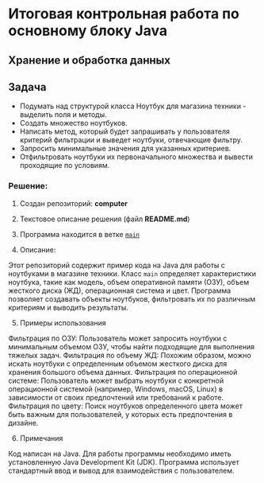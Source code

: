 # Итоговая контрольная работа по основному блоку Java
## Хранение и обработка данных



## Задача
- Подумать над структурой класса Ноутбук для магазина техники - выделить поля и
методы.
- Создать множество ноутбуков.
- Написать метод, который будет запрашивать у пользователя критерий фильтрации и выведет ноутбуки, отвечающие фильтру.
- Запросить минимальные значения для указанных критериев.
- Отфильтровать ноутбуки их первоначального множества и вывести проходящие по условиям.


### Решение:

1. Создан репозиторий: **computer**

2. Текстовое описание решения (файл **README.md**)

3. Программа находится в ветке [`main`](https://github.com/Kutlubaeva6/computer/edit/main/main.java "Открыть решение")

4. Описание:

Этот репозиторий содержит пример кода на Java для работы с ноутбуками в магазине техники. Класс ```main``` определяет характеристики ноутбука, такие как модель, объем оперативной памяти (ОЗУ), объем жесткого диска (ЖД), операционная система и цвет. Программа позволяет создавать объекты ноутбуков, фильтровать их по различным критериям и выводить результаты.

5. Примеры использования

Фильтрация по ОЗУ: Пользователь может запросить ноутбуки с минимальным объемом ОЗУ, чтобы найти подходящие для выполнения тяжелых задач.
Фильтрация по объему ЖД: Похожим образом, можно искать ноутбуки с определенным объемом жесткого диска для хранения большого объема данных.
Фильтрация по операционной системе: Пользователь может выбрать ноутбуки с конкретной операционной системой (например, Windows, macOS, Linux) в зависимости от своих предпочтений или требований к работе.
Фильтрация по цвету: Поиск ноутбуков определенного цвета может быть важным для пользователей, у которых есть предпочтения в дизайне.

6. Примечания

Код написан на Java.
Для работы программы необходимо иметь установленную Java Development Kit (JDK).
Программа использует стандартный ввод и вывод для взаимодействия с пользователем.






